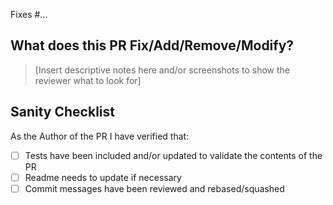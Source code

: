 Fixes #...

## What does this PR Fix/Add/Remove/Modify?

> [Insert descriptive notes here and/or screenshots to show the reviewer what to look for]

## Sanity Checklist

As the Author of the PR I have verified that:

- [ ] Tests have been included and/or updated to validate the contents of the PR
- [ ] Readme needs to update if necessary
- [ ] Commit messages have been reviewed and rebased/squashed
